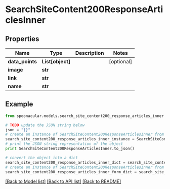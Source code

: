 # SearchSiteContent200ResponseArticlesInner


## Properties

Name | Type | Description | Notes
------------ | ------------- | ------------- | -------------
**data_points** | **List[object]** |  | [optional] 
**image** | **str** |  | 
**link** | **str** |  | 
**name** | **str** |  | 

## Example

```python
from spoonacular.models.search_site_content200_response_articles_inner import SearchSiteContent200ResponseArticlesInner

# TODO update the JSON string below
json = "{}"
# create an instance of SearchSiteContent200ResponseArticlesInner from a JSON string
search_site_content200_response_articles_inner_instance = SearchSiteContent200ResponseArticlesInner.from_json(json)
# print the JSON string representation of the object
print SearchSiteContent200ResponseArticlesInner.to_json()

# convert the object into a dict
search_site_content200_response_articles_inner_dict = search_site_content200_response_articles_inner_instance.to_dict()
# create an instance of SearchSiteContent200ResponseArticlesInner from a dict
search_site_content200_response_articles_inner_form_dict = search_site_content200_response_articles_inner.from_dict(search_site_content200_response_articles_inner_dict)
```
[[Back to Model list]](../README.md#documentation-for-models) [[Back to API list]](../README.md#documentation-for-api-endpoints) [[Back to README]](../README.md)


